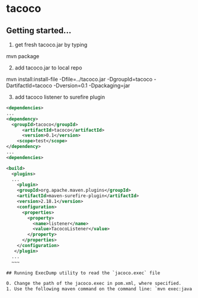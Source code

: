 # tacoco

## Getting started...

1. get fresh tacoco.jar by typing

  mvn package
  
2. add tacoco.jar to local repo

  mvn install:install-file -Dfile=../tacoco.jar -DgroupId=tacoco -DartifactId=tacoco -Dversion=0.1 -Dpackaging=jar

3. add tacoco listener to surefire plugin
  ~~~xml
  <dependencies>
  ...
  <dependency>
    <groupId>tacoco</groupId>
		<artifactId>tacoco</artifactId>
		<version>0.1</version>
	  <scope>test</scope>
  </dependency>
  ...
  <dependencies>
  
  <build>
    <plugins>
    ...
      <plugin>
      <groupId>org.apache.maven.plugins</groupId>
      <artifactId>maven-surefire-plugin</artifactId>
      <version>2.18.1</version>
      <configuration>
        <properties>
          <property>
            <name>listener</name>
            <value>TacocoListener</value>
          </property>
        </properties>
      </configuration>
     </plugin>
    ...
    ~~~

## Running ExecDump utility to read the `jacoco.exec` file

0. Change the path of the jacoco.exec in pom.xml, where specified.
1. Use the following maven command on the command line: `mvn exec:java -Dexec.args="/path/to/your/jacoco.exec"`
